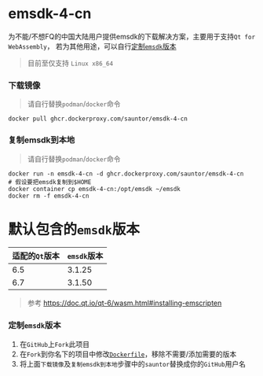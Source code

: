 # emsdk-4-cn
为不能/不想FQ的中国大陆用户提供emsdk的下载解决方案，主要用于支持`Qt for WebAssembly`，
若为其他用途，可以自行[定制`emsdk`版本](#定制emsdk版本)
> 目前至仅支持 `Linux x86_64`

### 下载镜像
> 请自行替换`podman`/`docker`命令

`docker pull ghcr.dockerproxy.com/sauntor/emsdk-4-cn`

### 复制emsdk到本地
> 请自行替换`podman`/`docker`命令
```shell
docker run -n emsdk-4-cn -d ghcr.dockerproxy.com/sauntor/emsdk-4-cn
# 假设要把emsdk复制到$HOME
docker container cp emsdk-4-cn:/opt/emsdk ~/emsdk
docker rm -f emsdk-4-cn
```

# 默认包含的`emsdk`版本
|适配的`Qt`版本 | `emsdk`版本 |
|--------|-------------|
| 6.5    | 3.1.25      |
| 6.7    | 3.1.50      |

> 参考 https://doc.qt.io/qt-6/wasm.html#installing-emscripten

### 定制`emsdk`版本
1. 在`GitHub`上`Fork`此项目
2. 在`Fork`到你名下的项目中修改[`Dockerfile`](Dockerfile#L13)，移除不需要/添加需要的版本
3. 将上面`下载镜像`及`复制emsdk到本地`步骤中的`sauntor`替换成你的`GitHub`用户名
